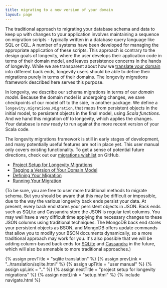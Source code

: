 ```yaml
---
title: migrating to a new version of your domain
layout: page
---
```


The traditional approach to migrating your database schema and data to keep up with changes to your
application involves maintaining a sequence on migration scripts - typically written in a database
query language like SQL or CQL. A number of systems have been developed for managing the appropriate
application of these scripts. This approach is contrary to the design goals of longevity, where the
user develops their application code in terms of their domain model, and leaves persistence concerns
in the hands of longevity. While we are transparent about how we [translate your
domain](../translation) into different back ends, longevity users should be able to define their
migrations purely in terms of their domains. The longevity migrations framework described here
serves this purpose.

In longevity, we describe our schema migrations in terms of our _domain model_. Because the domain
model is undergoing changes, we save checkpoints of our model off to the side, in another package.
We define a `longevity.migrations.Migration`, that maps from persistent objects in the initial
model, to persistent objects in the final model, using _Scala functions_. And we hand this migration
off to longevity, which applies the changes. Your database is now ready to run against the more
recent version of your Scala code.

The longevity migrations framework is still in early stages of development, and many potentially
useful features are not in place yet. This user manual only covers existing functionality. To get a
sense of potential future directions, check out our [migrations
wishlist](https://github.com/longevityframework/longevity/wiki/Longevity-Migrations---Ideas-for-Future-Directions)
on GitHub.

- [Project Setup for Longevity Migrations](setup.html)
- [Tagging a Version of Your Domain Model](tagging.html)
- [Defining Your Migration](migration.html)
- [Running Your Migration](running.html)

(To be sure, you are free to user more traditional methods to migrate schema. But you should be aware
that this may be difficult or impossible, due to the way the various longevity back ends persist
your data. At present, every back end stores your persistent objects in JSON. Back ends such as
SQLite and Cassandra store the JSON is regular text columns. You may well have a very difficult time
applying the necessary changes to these JSON columns using traditional techniques. The MongoDB back
end stores your persistent objects as BSON, and MongoDB offers update commands that allow you to
modify your BSON documents dynamically, so a more traditional approach may work for you. It's also
possible that we will be adding column-based back ends for
[SQLite](https://github.com/longevityframework/longevity/issues/47) and
[Cassandra](https://github.com/longevityframework/longevity/issues/46) in the future, which will
also be amenable to more traditional approaches.)

{% assign prevTitle = "sqlite translation" %}
{% assign prevLink  = "../translation/sqlite.html" %}
{% assign upTitle   = "user manual" %}
{% assign upLink    = ".." %}
{% assign nextTitle = "project setup for longevity migrations" %}
{% assign nextLink  = "setup.html" %}
{% include navigate.html %}
